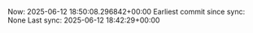 Now: 2025-06-12 18:50:08.296842+00:00 Earliest commit since sync: None Last sync: 2025-06-12 18:42:29+00:00

